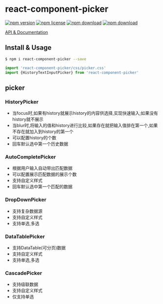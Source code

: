 # react-component-picker

<!-- badge -->
[![npm version](https://img.shields.io/npm/v/react-component-picker.svg)](https://www.npmjs.com/package/react-component-picker)
[![npm license](https://img.shields.io/npm/l/react-component-picker.svg)](https://www.npmjs.com/package/react-component-picker)
[![npm download](https://img.shields.io/npm/dm/react-component-picker.svg)](https://www.npmjs.com/package/react-component-picker)
[![npm download](https://img.shields.io/npm/dt/react-component-picker.svg)](https://www.npmjs.com/package/react-component-picker)
<!-- endbadge -->

[API & Documentation](./API.md)

## Install & Usage

```bash
$ npm i react-component-picker --save
```

```javascript
import 'react-component-picker/css/picker.css'
import {HistoryTextInputPicker} from 'react-component-picker'
```

## picker

### HistoryPicker

- 当focus时,如果有history就展示history的内容供选择,实现快速输入;如果没有history就不展示
- 当blur时,将输入的值和history进行比较,如果存在就把输入值排在第一个,如果不存在就加入到history的第一个
- 可以配置history的个数
- 回车默认选中第一个历史数据

### AutoCompletePicker

- 根据用户输入自动带出匹配数据
- 可以配置展示匹配数据的展示个数
- 支持自定义样式
- 回车默认选中第一个匹配的数据

### DropDownPicker

- 支持复杂数据源
- 支持自定义样式
- 支持单选,多选

### DataTablePicker

- 支持DataTable(可分页)数据
- 支持自定义样式
- 支持单选,多选

### CascadePicker

- 支持级联数据
- 支持自定义样式
- 仅支持单选